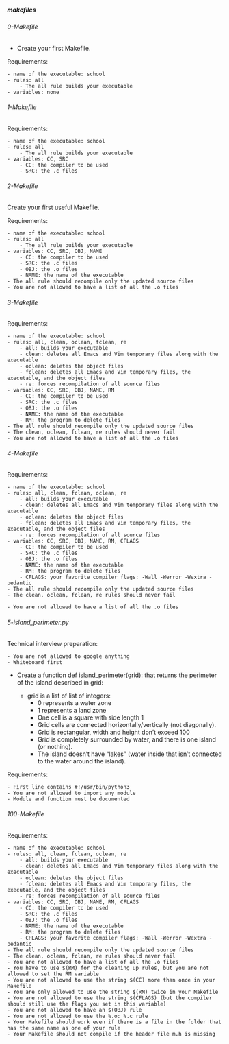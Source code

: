 ##### makefiles

###### 0-Makefile
- Create your first Makefile.

Requirements:

    - name of the executable: school
    - rules: all
        - The all rule builds your executable
    - variables: none

###### 1-Makefile
Requirements:

    - name of the executable: school
    - rules: all
        - The all rule builds your executable
    - variables: CC, SRC
        - CC: the compiler to be used
        - SRC: the .c files

###### 2-Makefile
Create your first useful Makefile.

Requirements:

    - name of the executable: school
    - rules: all
        - The all rule builds your executable
    - variables: CC, SRC, OBJ, NAME
        - CC: the compiler to be used
        - SRC: the .c files
        - OBJ: the .o files
        - NAME: the name of the executable
    - The all rule should recompile only the updated source files
    - You are not allowed to have a list of all the .o files

###### 3-Makefile
Requirements:

    - name of the executable: school
    - rules: all, clean, oclean, fclean, re
        - all: builds your executable
        - clean: deletes all Emacs and Vim temporary files along with the executable
        - oclean: deletes the object files
        - fclean: deletes all Emacs and Vim temporary files, the executable, and the object files
        - re: forces recompilation of all source files
    - variables: CC, SRC, OBJ, NAME, RM
        - CC: the compiler to be used
        - SRC: the .c files
        - OBJ: the .o files
        - NAME: the name of the executable
        - RM: the program to delete files
    - The all rule should recompile only the updated source files
    - The clean, oclean, fclean, re rules should never fail
    - You are not allowed to have a list of all the .o files 

###### 4-Makefile
Requirements:

    - name of the executable: school
    - rules: all, clean, fclean, oclean, re
        - all: builds your executable
        - clean: deletes all Emacs and Vim temporary files along with the executable
        - oclean: deletes the object files
        - fclean: deletes all Emacs and Vim temporary files, the executable, and the object files
        - re: forces recompilation of all source files
    - variables: CC, SRC, OBJ, NAME, RM, CFLAGS
        - CC: the compiler to be used
        - SRC: the .c files
        - OBJ: the .o files
        - NAME: the name of the executable
        - RM: the program to delete files
        - CFLAGS: your favorite compiler flags: -Wall -Werror -Wextra -pedantic
    - The all rule should recompile only the updated source files
    - The clean, oclean, fclean, re rules should never fail

    - You are not allowed to have a list of all the .o files

###### 5-island_perimeter.py
Technical interview preparation:

    - You are not allowed to google anything
    - Whiteboard first
- Create a function def island_perimeter(grid): that returns the perimeter of the island described in grid:

    - grid is a list of list of integers:
        - 0 represents a water zone
        - 1 represents a land zone
        - One cell is a square with side length 1
        - Grid cells are connected horizontally/vertically (not diagonally).
        - Grid is rectangular, width and height don’t exceed 100
        - Grid is completely surrounded by water, and there is one island (or nothing).
        - The island doesn’t have “lakes” (water inside that isn’t connected to the water around the island).

Requirements:

    - First line contains #!/usr/bin/python3
    - You are not allowed to import any module
    - Module and function must be documented

###### 100-Makefile
Requirements:

    - name of the executable: school
    - rules: all, clean, fclean, oclean, re
        - all: builds your executable
        - clean: deletes all Emacs and Vim temporary files along with the executable
        - oclean: deletes the object files
        - fclean: deletes all Emacs and Vim temporary files, the executable, and the object files
        - re: forces recompilation of all source files
    - variables: CC, SRC, OBJ, NAME, RM, CFLAGS
        - CC: the compiler to be used
        - SRC: the .c files
        - OBJ: the .o files
        - NAME: the name of the executable
        - RM: the program to delete files
        - CFLAGS: your favorite compiler flags: -Wall -Werror -Wextra -pedantic
    - The all rule should recompile only the updated source files
    - The clean, oclean, fclean, re rules should never fail
    - You are not allowed to have a list of all the .o files
    - You have to use $(RM) for the cleaning up rules, but you are not allowed to set the RM variable
    - You are not allowed to use the string $(CC) more than once in your Makefile
    - You are only allowed to use the string $(RM) twice in your Makefile
    - You are not allowed to use the string $(CFLAGS) (but the compiler should still use the flags you set in this variable)
    - You are not allowed to have an $(OBJ) rule
    - You are not allowed to use the %.o: %.c rule
    - Your Makefile should work even if there is a file in the folder that has the same name as one of your rule
    - Your Makefile should not compile if the header file m.h is missing
